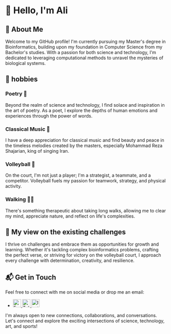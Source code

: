 # 👋 **Hello, I'm Ali**

## 🌟 **About Me**
Welcome to my GitHub profile! I'm currently pursuing my Master's degree in Bioinformatics, building upon my foundation in Computer Science from my Bachelor's studies. With a passion for both science and technology, I'm dedicated to leveraging computational methods to unravel the mysteries of biological systems.

## 🎨 **hobbies**
### **Poetry** 📝
Beyond the realm of science and technology, I find solace and inspiration in the art of poetry. As a poet, I explore the depths of human emotions and experiences through the power of words.

### **Classical Music** 🎼
I have a deep appreciation for classical music and find beauty and peace in the timeless melodies created by the masters, especially Mohammad Reza Shajarian, king of singing Iran.

### **Volleyball** 🏐
On the court, I'm not just a player; I'm a strategist, a teammate, and a competitor. Volleyball fuels my passion for teamwork, strategy, and physical activity.

### **Walking** 🚶‍♂️
There's something therapeutic about taking long walks, allowing me to clear my mind, appreciate nature, and reflect on life's complexities.

## 💪 **My view on the existing challenges**
I thrive on challenges and embrace them as opportunities for growth and learning. Whether it's tackling complex bioinformatics problems, crafting the perfect verse, or striving for victory on the volleyball court, I approach every challenge with determination, creativity, and resilience.

## 📬 **Get in Touch**
Feel free to connect with me on social media or drop me an email:

- <p>
  </a>
  <a href="mailto:sir.alisalari@gmail.com" target="_blank">
    <img src="https://s24.picofile.com/file/8454571876/email.png" alt="Email" width="25" height="25">
  </a>
  <a href="https://t.me/sir_alisalari" target="_blank">
    <img src="https://s24.picofile.com/file/8454573000/Telegram.png" alt="Telegram" width="25" height="25">
  </a>
  <a href="https://www.instagram.com/sir.alisalari/" target="_blank">
    <img src="https://s25.picofile.com/file/8454572876/insta.png" alt="Instagram" width="25" height="25">
  </a>
</p>





I'm always open to new connections, collaborations, and conversations. Let's connect and explore the exciting intersections of science, technology, art, and sports! 

